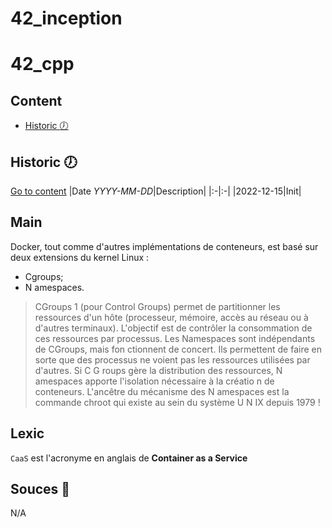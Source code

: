 # 42_inception

# 42\_cpp

## Content
- [Historic :clock7:](#historic-clock7)

## Historic :clock7:
[Go to content](#content)
|Date _YYYY-MM-DD_|Description|
|:-|:-|
|2022-12-15|Init|

## Main
Docker, tout comme d'autres implémentations de conteneurs, est basé sur deux extensions du kernel Linux :
- Cgroups;
- N amespaces.

> CGroups 1 (pour Control Groups) permet de partitionner les ressources d'un hôte (processeur, mémoire, accès au réseau ou à d'autres terminaux). L'objectif est de contrôler la consommation de ces ressources par processus.
> Les Namespaces sont indépendants de CGroups, mais fon ctionnent de concert. Ils permettent de faire en sorte que des processus ne voient pas les ressources utilisées par d'autres. Si C G roups gère la distribution des ressources, N amespaces apporte l'isolation nécessaire à la créatio n de conteneurs. L'ancêtre du mécanisme des N amespaces est la commande chroot qui existe au sein du système U N IX depuis 1979 !

## Lexic
`CaaS` est l'acronyme en anglais de **Container as a Service**

## Souces :link:
N/A

